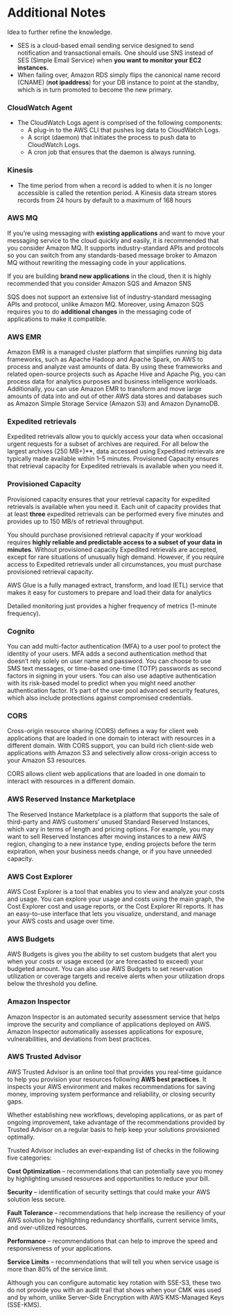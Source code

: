 # Additional Notes

Idea to further refine the knowledge.

* SES is a cloud-based email sending service designed to send notification and transactional emails. One should use SNS instead of SES (Simple Email Service) when **you want to monitor your EC2 instances.**
* When failing over, Amazon RDS simply flips the canonical name record (CNAME) (**not ipaddress**) for your DB instance to point at the standby, which is in turn promoted to become the new primary.

### CloudWatch Agent

* The CloudWatch Logs agent is comprised of the following components:
  * A plug-in to the AWS CLI that pushes log data to CloudWatch Logs.
  * A script (daemon) that initiates the process to push data to CloudWatch Logs.
  * A cron job that ensures that the daemon is always running.

### Kinesis

* The time period from when a record is added to when it is no longer accessible is called the retention period. A Kinesis data stream stores records from 24 hours by default to a maximum of 168 hours

### AWS MQ

If you’re using messaging with **existing applications** and want to move your messaging service to the cloud quickly and easily, it is recommended that you consider Amazon MQ. It supports industry-standard APIs and protocols so you can switch from any standards-based message broker to Amazon MQ without rewriting the messaging code in your applications.

If you are building **brand new applications** in the cloud, then it is highly recommended that you consider Amazon SQS and Amazon SNS

SQS does not support an extensive list of industry-standard messaging APIs and protocol, unlike Amazon MQ. Moreover, using Amazon SQS requires you to do **additional changes** in the messaging code of applications to make it compatible.

### AWS EMR

Amazon EMR is a managed cluster platform that simplifies running big data frameworks, such as Apache Hadoop and Apache Spark, on AWS to process and analyze vast amounts of data. By using these frameworks and related open-source projects such as Apache Hive and Apache Pig, you can process data for analytics purposes and business intelligence workloads. Additionally, you can use Amazon EMR to transform and move large amounts of data into and out of other AWS data stores and databases such as Amazon Simple Storage Service (Amazon S3) and Amazon DynamoDB.

### Expedited retrievals

Expedited retrievals allow you to quickly access your data when occasional urgent requests for a subset of archives are required. For all below the largest archives (250 MB+)**, data accessed using Expedited retrievals are typically made available within 1–5 minutes. Provisioned Capacity ensures that retrieval capacity for Expedited retrievals is available when you need it.

### Provisioned Capacity

Provisioned capacity ensures that your retrieval capacity for expedited retrievals is available when you need it. Each unit of capacity provides that at least **three** expedited retrievals can be performed every five minutes and provides up to 150 MB/s of retrieval throughput. 

You should purchase provisioned retrieval capacity if your workload requires **highly reliable and predictable access to a subset of your data in minutes**. Without provisioned capacity Expedited retrievals are accepted, except for rare situations of unusually high demand. However, if you require access to Expedited retrievals under all circumstances, you must purchase provisioned retrieval capacity.

AWS Glue is a fully managed extract, transform, and load (ETL) service that makes it easy for customers to prepare and load their data for analytics

Detailed monitoring just provides a higher frequency of metrics (1-minute frequency).

### Cognito
You can add multi-factor authentication (MFA) to a user pool to protect the identity of your users. MFA adds a second authentication method that doesn’t rely solely on user name and password. You can choose to use SMS text messages, or time-based one-time (TOTP) passwords as second factors in signing in your users. You can also use adaptive authentication with its risk-based model to predict when you might need another authentication factor. It’s part of the user pool advanced security features, which also include protections against compromised credentials.

### CORS

Cross-origin resource sharing (CORS) defines a way for client web applications that are loaded in one domain to interact with resources in a different domain. With CORS support, you can build rich client-side web applications with Amazon S3 and selectively allow cross-origin access to your Amazon S3 resources.

CORS allows client web applications that are loaded in one domain to interact with resources in a different domain.

### AWS Reserved Instance Marketplace

The Reserved Instance Marketplace is a platform that supports the sale of third-party and AWS customers’ unused Standard Reserved Instances, which vary in terms of length and pricing options. For example, you may want to sell Reserved Instances after moving instances to a new AWS region, changing to a new instance type, ending projects before the term expiration, when your business needs change, or if you have unneeded capacity.

### AWS Cost Explorer

AWS Cost Explorer is a tool that enables you to view and analyze your costs and usage. You can explore your usage and costs using the main graph, the Cost Explorer cost and usage reports, or the Cost Explorer RI reports. It has an easy-to-use interface that lets you visualize, understand, and manage your AWS costs and usage over time.

### AWS Budgets

AWS Budgets is gives you the ability to set custom budgets that alert you when your costs or usage exceed (or are forecasted to exceed) your budgeted amount. You can also use AWS Budgets to set reservation utilization or coverage targets and receive alerts when your utilization drops below the threshold you define.

### Amazon Inspector

Amazon Inspector is an automated security assessment service that helps improve the security and compliance of applications deployed on AWS. Amazon Inspector automatically assesses applications for exposure, vulnerabilities, and deviations from best practices.


### AWS Trusted Advisor

AWS Trusted Advisor is an online tool that provides you real-time guidance to help you provision your resources following **AWS best practices**. It inspects your AWS environment and makes recommendations for saving money, improving system performance and reliability, or closing security gaps.

Whether establishing new workflows, developing applications, or as part of ongoing improvement, take advantage of the recommendations provided by Trusted Advisor on a regular basis to help keep your solutions provisioned optimally.

Trusted Advisor includes an ever-expanding list of checks in the following five categories:

**Cost Optimization** – recommendations that can potentially save you money by highlighting unused resources and opportunities to reduce your bill.

**Security** – identification of security settings that could make your AWS solution less secure.

**Fault Tolerance** – recommendations that help increase the resiliency of your AWS solution by highlighting redundancy shortfalls, current service limits, and over-utilized resources.

**Performance** – recommendations that can help to improve the speed and responsiveness of your applications.

**Service Limits** – recommendations that will tell you when service usage is more than 80% of the service limit.


Although you can configure automatic key rotation with SSE-S3, these two do not provide you with an audit trail that shows when your CMK was used and by whom, unlike Server-Side Encryption with AWS KMS-Managed Keys (SSE-KMS).